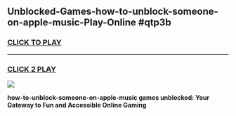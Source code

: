 
## Unblocked-Games-how-to-unblock-someone-on-apple-music-Play-Online #qtp3b
<h3>
<a href="https://news.freeplayer.one?title=how-to-unblock-someone-on-apple-music&ref=3">CLICK TO PLAY</a></h3>
<hr>

<h3>
<a href="https://news.freeplayer.one?title=how-to-unblock-someone-on-apple-music&ref=3">CLICK 2 PLAY</a>
  
</h3>

<a href="https://news.freeplayer.one?title=how-to-unblock-someone-on-apple-music&ref=3"><img src="https://clearcache.store/games.png"></a>


**how-to-unblock-someone-on-apple-music games unblocked: Your Gateway to Fun and Accessible Online Gaming**
